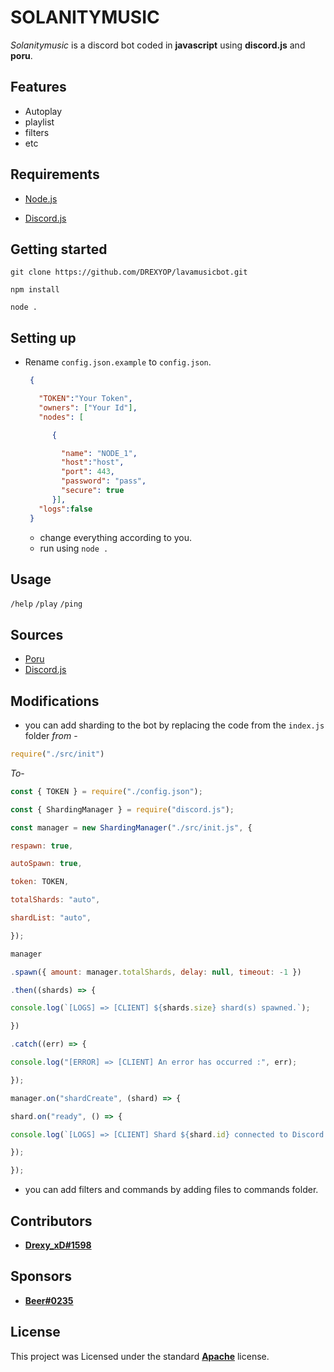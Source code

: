# SOLANITYMUSIC

  

*Solanitymusic* is a discord bot coded in **javascript** using **discord.js** and **poru**. 

  


  

## Features

  

+ Autoplay
+ playlist
+ filters
+ etc
  
## Requirements

  

+ [Node.js](https://nodejs.org/)

+ [Discord.js](https://discord.js.org/#/)

  

## Getting started

```
git clone https://github.com/DREXYOP/lavamusicbot.git

npm install

node .
```

## Setting up

+ Rename `config.json.example` to `config.json`.
  ``` json
   {

     "TOKEN":"Your Token",
     "owners": ["Your Id"],
     "nodes": [

        {

          "name": "NODE_1",
          "host":"host",
          "port": 443,
          "password": "pass",
          "secure": true
        }],
     "logs":false 
   }
  ```
  + change everything according to you.
  + run using `node .`

## Usage

  `/help`
  `/play`
  `/ping`
## Sources

  

+ [Poru](https://github.com/parasop/poru)
+ [Discord.js](https://github.com/discordjs/discord.js)


  
## Modifications

+ you can add sharding to the bot by replacing the code from the `index.js` folder *from* -
 ```js
 require("./src/init")
 ```
 *To*-
 ```js
 const { TOKEN } = require("./config.json");

const { ShardingManager } = require("discord.js");

const manager = new ShardingManager("./src/init.js", {

respawn: true,

autoSpawn: true,

token: TOKEN,

totalShards: "auto",

shardList: "auto",

});

manager

.spawn({ amount: manager.totalShards, delay: null, timeout: -1 })

.then((shards) => {

console.log(`[LOGS] => [CLIENT] ${shards.size} shard(s) spawned.`);

})

.catch((err) => {

console.log("[ERROR] => [CLIENT] An error has occurred :", err);

});

manager.on("shardCreate", (shard) => {

shard.on("ready", () => {

console.log(`[LOGS] => [CLIENT] Shard ${shard.id} connected to Discord's Gateway.`);

 });

});
 ```
+ you can add filters and commands by adding files to commands folder.

 
## Contributors

  
+ [**Drexy_xD#1598**](https://discord.com/users/983787597627273267)

## Sponsors

+ [**Beer#0235**](https://discord.com/users/908780309162635354)
  

## License

  

This project was Licensed under the standard  **[Apache](http://opensource.org/licenses/Apache-2.0)** license.
